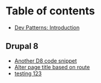 # Table of contents

* [Dev Patterns: Introduction](README.md)

## Drupal 8

* [Another D8 code snippet](drupal-8/another-d8-code-snippet.md)
* [Alter page title based on route](drupal-8/alter-page-title-based-on-route.md)
* [testing 123](drupal-8/test-code-snippet.md)

